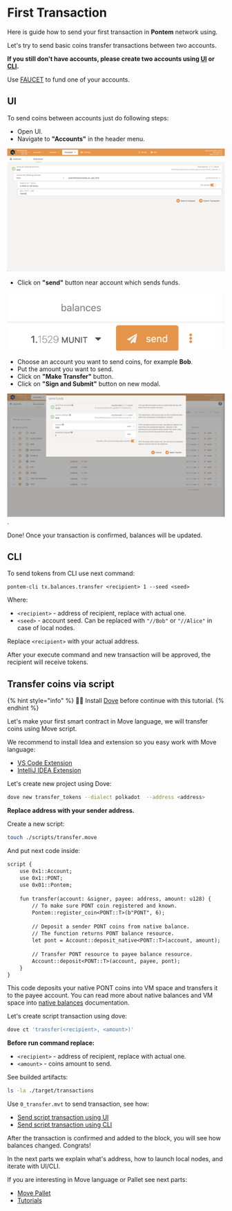 # First Transaction

Here is guide how to send your first transaction in **Pontem** network using.

Let's try to send basic coins transfer transactions between two accounts.

**If you still don't have accounts, please create two accounts using [UI](./ui.md#account-creation) or [CLI](./cli.md#account-creation).**

Use [FAUCET](https://t.me/pontem_faucet_bot) to fund one of your accounts.

## UI

To send coins between accounts just do following steps:

* Open UI.
* Navigate to **"Accounts"** in the header menu.

![Account](/assets/module.png "Account")

* Click on **"send"** button near account which sends funds.

![Send](/assets/send.png "Send")

* Choose an account you want to send coins, for example **Bob**.
* Put the amount you want to send.
* Click on **"Make Transfer"** button.
* Click on **"Sign and Submit"** button on new modal.

![Send Form](/assets/send_form_1.png "Send Form").

Done! Once your transaction is confirmed, balances will be updated.

## CLI

To send tokens from CLI use next command:

```text
pontem-cli tx.balances.transfer <recipient> 1 --seed <seed>
```

Where:
* `<recipient>` - address of recipient, replace with actual one.
* `<seed>` - account seed. Can be replaced with `"//Bob"` or `"//Alice"` in case of local nodes. 

Replace `<recipient>` with your actual address.

After your execute command and new transaction will be approved, the recipient will receive tokens.

## Transfer coins via script

{% hint style="info" %}
🧙‍♂️ Install [Dove](../move_vm/compiler_&_toolset.md) before continue with this tutorial.
{% endhint %}

Let's make your first smart contract in Move language, we will transfer coins using Move script.

We recommend to install Idea and extension so you easy work with Move language:

* [VS Code Extension](https://marketplace.visualstudio.com/items?itemName=PontemNetwork.move-language)
* [IntelliJ IDEA Extension](https://plugins.jetbrains.com/plugin/14721-move-language)

Let's create new project using Dove:

```sh
dove new transfer_tokens --dialect polkadot  --address <address>
```

**Replace address with your sender address.**

Create a new script:

```sh
touch ./scripts/transfer.move
```

And put next code inside:

```rustc
script {
    use 0x1::Account;
    use 0x1::PONT;
    use 0x01::Pontem;

    fun transfer(account: &signer, payee: address, amount: u128) {
        // To make sure PONT coin registered and known.
        Pontem::register_coin<PONT::T>(b"PONT", 6);

        // Deposit a sender PONT coins from native balance.
        // The function returns PONT balance resource.
        let pont = Account::deposit_native<PONT::T>(account, amount);

        // Transfer PONT resource to payee balance resource.
        Account::deposit<PONT::T>(account, payee, pont);
    }
}
```

This code deposits your native PONT coins into VM space and transfers it to the payee account. You can read more about native balances and VM space into [native balances](../move_vm/native_balances.md) documentation.

Let's create script transaction using dove:

```sh
dove ct 'transfer(<recipient>, <amount>)'
```

**Before run command replace:**

* `<recipient>` - address of recipient, replace with actual one.
* `<amount>` - coins amount to send.

See builded artifacts:

```sh
ls -la ./target/transactions
```

Use `0_transfer.mvt` to send transaction, see how:

* [Send script transaction using UI](./ui.md#script)
* [Send script transaction using CLI](./cli.md#script)

After the transaction is confirmed and added to the block, you will see how balances changed.
Congrats!

In the next parts we explain what's address, how to launch local nodes, and iterate with UI/CLI.

If you are interesting in Move language or Pallet see next parts:

* [Move Pallet](../move_vm/README.md)
* [Tutorials](../tutorials/access_control.md)
